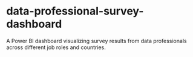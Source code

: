 # data-professional-survey-dashboard
A Power BI dashboard visualizing survey results from data professionals across different job roles and countries.
